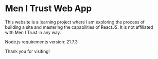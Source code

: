 # **Men I Trust Web App**

This website is a learning project where I am exploring the process of building a site and mastering the capabilities of ReactJS. It is not affiliated with Men I Trust in any way.

Node.js requirements version: 21.7.3

Thank you for visiting! 


